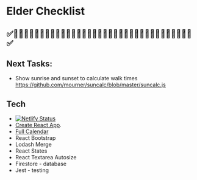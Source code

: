 # Elder Checklist

## ✅👩🏿‍🦳👨‍🦳👩🏼‍🦳👨🏻‍🦳👨🏿‍🦳👩🏾‍🦳👨🏼‍🦳👨🏽‍🦳👩🏽‍🦳👨🏾‍🦳👩‍🦳👩🏻‍🦳✅

## Next Tasks:

- Show sunrise and sunset to calculate walk times https://github.com/mourner/suncalc/blob/master/suncalc.js

## Tech

- [![Netlify Status](https://api.netlify.com/api/v1/badges/88dffdb5-72b1-4317-97a1-f7cbd8e52fca/deploy-status)](https://app.netlify.com/sites/elder-checklist/deploys)
- [Create React App](https://github.com/facebook/create-react-app).
- [Full Calendar](https://fullcalendar.io/)
- React Bootstrap
- Lodash Merge
- React States
- React Textarea Autosize
- Firestore - database
- Jest - testing
